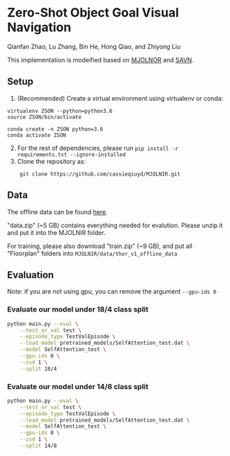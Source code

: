 # Zero-Shot Object Goal Visual Navigation

Qianfan Zhao, Lu Zhang, Bin He, Hong Qiao, and Zhiyong Liu

This implementation is modeified based on [MJOLNOR](https://github.com/cassieqiuyd/MJOLNIR) and [SAVN](https://github.com/allenai/savn).

## Setup

1. (Recommended) Create a virtual environment using virtualenv or conda:
```
virtualenv ZSON --python=python3.6
source ZSON/bin/activate
``` 
```
conda create -n ZSON python=3.6
conda activate ZSON
```

2. For the rest of dependencies, please run `pip install -r requirements.txt --ignore-installed`
3. Clone the repository as:
```
    git clone https://github.com/cassieqiuyd/MJOLNIR.git
```

## Data

The offline data can be found [here](https://drive.google.com/drive/folders/1i6V_t6TqaTpUdUFpOJT3y3KraJjak-sa?usp=sharing).

"data.zip" (~5 GB) contains everything needed for evalution. Please unzip it and put it into the MJOLNIR folder.

For training, please also download "train.zip" (~9 GB), and put all "Floorplan" folders into `MJOLNIR/data/thor_v1_offline_data`

## Evaluation

Note: if you are not using gpu, you can remove the argument `--gpu-ids 0`

### Evaluate our model under 18/4 class split

```bash
python main.py --eval \
    --test_or_val test \
    --episode_type TestValEpisode \
    --load_model pretrained_models/SelfAttention_test.dat \
    --model SelfAttention_test \
    --gpu-ids 0 \
    --zsd 1 \
    --split 18/4
```

### Evaluate our model under 14/8 class split

```bash
python main.py --eval \
    --test_or_val test \
    --episode_type TestValEpisode \
    --load_model pretrained_models/SelfAttention_test.dat \
    --model SelfAttention_test \
    --gpu-ids 0 \
    --zsd 1 \
    --split 14/8
```
